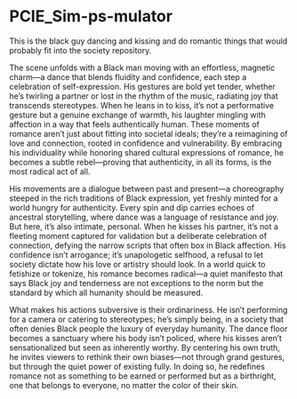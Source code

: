 # PCIE_Sim-ps-mulator
This is the black guy dancing and kissing and do romantic things that would probably fit into the society repository.

The scene unfolds with a Black man moving with an effortless, magnetic charm—a dance that blends fluidity and confidence, each step a celebration of self-expression. His gestures are bold yet tender, whether he’s twirling a partner or lost in the rhythm of the music, radiating joy that transcends stereotypes. When he leans in to kiss, it’s not a performative gesture but a genuine exchange of warmth, his laughter mingling with affection in a way that feels authentically human. These moments of romance aren’t just about fitting into societal ideals; they’re a reimagining of love and connection, rooted in confidence and vulnerability. By embracing his individuality while honoring shared cultural expressions of romance, he becomes a subtle rebel—proving that authenticity, in all its forms, is the most radical act of all.

His movements are a dialogue between past and present—a choreography steeped in the rich traditions of Black expression, yet freshly minted for a world hungry for authenticity. Every spin and dip carries echoes of ancestral storytelling, where dance was a language of resistance and joy. But here, it’s also intimate, personal. When he kisses his partner, it’s not a fleeting moment captured for validation but a deliberate celebration of connection, defying the narrow scripts that often box in Black affection. His confidence isn’t arrogance; it’s unapologetic selfhood, a refusal to let society dictate how his love or artistry should look. In a world quick to fetishize or tokenize, his romance becomes radical—a quiet manifesto that says Black joy and tenderness are not exceptions to the norm but the standard by which all humanity should be measured.

What makes his actions subversive is their ordinariness. He isn’t performing for a camera or catering to stereotypes; he’s simply being, in a society that often denies Black people the luxury of everyday humanity. The dance floor becomes a sanctuary where his body isn’t policed, where his kisses aren’t sensationalized but seen as inherently worthy. By centering his own truth, he invites viewers to rethink their own biases—not through grand gestures, but through the quiet power of existing fully. In doing so, he redefines romance not as something to be earned or performed but as a birthright, one that belongs to everyone, no matter the color of their skin.

